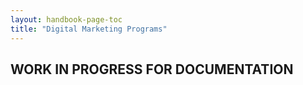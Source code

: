 ```yaml
---
layout: handbook-page-toc
title: "Digital Marketing Programs"
---
```


## WORK IN PROGRESS FOR DOCUMENTATION




